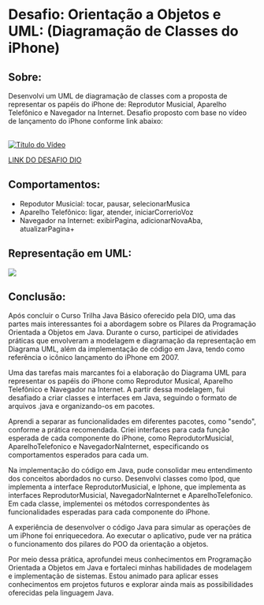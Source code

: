 # Desafio: Orientação a Objetos e UML: (Diagramação de Classes do iPhone)
<h2> Sobre: </h2>
Desenvolvi um UML de diagramação de classes com a proposta de representar os papéis do iPhone de: Reprodutor Musicial, Aparelho Telefônico e Navegador na Internet.
Desafio proposto com base no vídeo de lançamento do iPhone conforme link abaixo:
<br></br>

[![Título do Vídeo](https://img.youtube.com/vi/9ou608QQRq8/0.jpg)](https://www.youtube.com/watch?v=9ou608QQRq8)

<a href = "https://github.com/digitalinnovationone/trilha-java-basico/tree/main/desafios/poo">LINK DO DESAFIO DIO</a> 
<h2> Comportamentos: </h2>
<ul>
    <li>Repodutor Musicial: tocar, pausar, selecionarMusica</li>
    <li>Aparelho Telefônico: ligar, atender, iniciarCorrerioVoz</li>
    <li>Navegador na Internet: exibirPagina, adicionarNovaAba, atualizarPagina+</li>
</ul>

<h2>Representação em UML: </h2>

[![](https://mermaid.ink/img/pako:eNq9VE1PwzAM_StWTiDGH6imSRNcdmCaAHHqxUu8ziJNqjSdYGP_nbT7Ym1KxQVfWj3ZeS_2i3dCWkUiEVJjWT4yZg7z1EAIXqytIRh_3d_DMxXOqspbB09VyZJRQwKcF5pyMr7sVkwLdKTXFl5J08oalnagYo4bylAFCoMwM56cId9bk8DdRVSjKUgK0co5ybioaCWcWed45hyM1hneSnQ3ty20wKqMwGVQItkaPKruJGjOImXoySjq4mzqabgH6xw5tm9220mhD16yW2DGpsuGig9q5naD02UkwVeoeYutA2aFVX_xRuOvpmp3AOoYj7nu-QolTSYn-Lqd0G4k9Ldw_5MqIuufmCPWH2S-Gjp0xg2_DfqKPPqKBuljFoF-c0CvLfZiJHJyObIKS6XhTYVfByekIgm_Ct17KlJT52EYzsunkSLxrqKRqAoVrn3cQSeQFNcP_Lik6s_-G6PZets?type=png)](https://mermaid.live/edit#pako:eNq9VE1PwzAM_StWTiDGH6imSRNcdmCaAHHqxUu8ziJNqjSdYGP_nbT7Ym1KxQVfWj3ZeS_2i3dCWkUiEVJjWT4yZg7z1EAIXqytIRh_3d_DMxXOqspbB09VyZJRQwKcF5pyMr7sVkwLdKTXFl5J08oalnagYo4bylAFCoMwM56cId9bk8DdRVSjKUgK0co5ybioaCWcWed45hyM1hneSnQ3ty20wKqMwGVQItkaPKruJGjOImXoySjq4mzqabgH6xw5tm9220mhD16yW2DGpsuGig9q5naD02UkwVeoeYutA2aFVX_xRuOvpmp3AOoYj7nu-QolTSYn-Lqd0G4k9Ldw_5MqIuufmCPWH2S-Gjp0xg2_DfqKPPqKBuljFoF-c0CvLfZiJHJyObIKS6XhTYVfByekIgm_Ct17KlJT52EYzsunkSLxrqKRqAoVrn3cQSeQFNcP_Lik6s_-G6PZets)

<h2>Conclusão: </h2>

Após concluir o Curso Trilha Java Básico oferecido pela DIO, uma das partes mais interessantes foi a abordagem sobre os Pilares da Programação Orientada a Objetos em Java. Durante o curso, participei de atividades práticas que envolveram a modelagem e diagramação da representação em Diagrama UML, além da implementação de código em Java, tendo como referência o icônico lançamento do iPhone em 2007.

Uma das tarefas mais marcantes foi a elaboração do Diagrama UML para representar os papéis do iPhone como Reprodutor Musical, Aparelho Telefônico e Navegador na Internet. A partir dessa modelagem, fui desafiado a criar classes e interfaces em Java, seguindo o formato de arquivos .java e organizando-os em pacotes.

Aprendi a separar as funcionalidades em diferentes pacotes, como "sendo", conforme a prática recomendada. Criei interfaces para cada função esperada de cada componente do iPhone, como ReprodutorMusicial, AparelhoTelefonico e NavegadorNaInternet, especificando os comportamentos esperados para cada um.

Na implementação do código em Java, pude consolidar meu entendimento dos conceitos abordados no curso. Desenvolvi classes como Ipod, que implementa a interface ReprodutorMusicial, e Iphone, que implementa as interfaces ReprodutorMusicial, NavegadorNaInternet e AparelhoTelefonico. Em cada classe, implementei os métodos correspondentes às funcionalidades esperadas para cada componente do iPhone.

A experiência de desenvolver o código Java para simular as operações de um iPhone foi enriquecedora. Ao executar o aplicativo, pude ver na prática o funcionamento dos pilares do POO da orientação a objetos.

Por meio dessa prática, aprofundei meus conhecimentos em Programação Orientada a Objetos em Java e fortaleci minhas habilidades de modelagem e implementação de sistemas. Estou animado para aplicar esses conhecimentos em projetos futuros e explorar ainda mais as possibilidades oferecidas pela linguagem Java.

